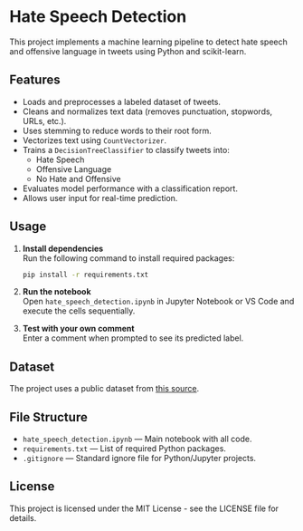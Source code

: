 # Hate Speech Detection

This project implements a machine learning pipeline to detect hate speech and offensive language in tweets using Python and scikit-learn.

## Features

- Loads and preprocesses a labeled dataset of tweets.
- Cleans and normalizes text data (removes punctuation, stopwords, URLs, etc.).
- Uses stemming to reduce words to their root form.
- Vectorizes text using `CountVectorizer`.
- Trains a `DecisionTreeClassifier` to classify tweets into:
  - Hate Speech
  - Offensive Language
  - No Hate and Offensive
- Evaluates model performance with a classification report.
- Allows user input for real-time prediction.

## Usage

1. **Install dependencies**  
   Run the following command to install required packages:
   ```sh
   pip install -r requirements.txt
   ```

2. **Run the notebook**  
   Open `hate_speech_detection.ipynb` in Jupyter Notebook or VS Code and execute the cells sequentially.

3. **Test with your own comment**  
   Enter a comment when prompted to see its predicted label.

## Dataset

The project uses a public dataset from [this source](https://raw.githubusercontent.com/amankharwal/Website-data/master/twitter.csv).

## File Structure

- `hate_speech_detection.ipynb` — Main notebook with all code.
- `requirements.txt` — List of required Python packages.
- `.gitignore` — Standard ignore file for Python/Jupyter projects.

## License

This project is licensed under the MIT License - see the LICENSE file for details.